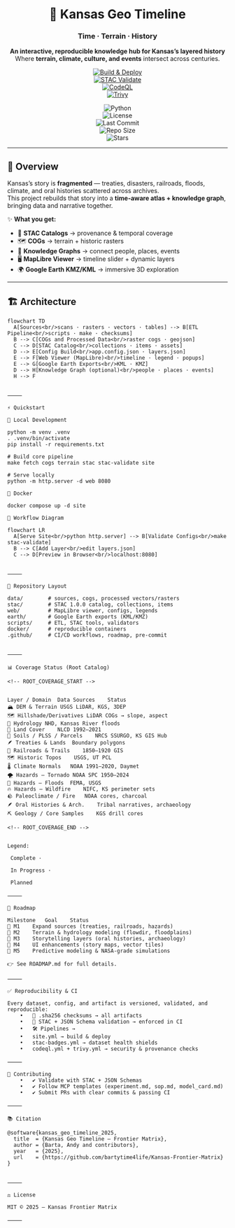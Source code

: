 <div align="center">

# 🌾 Kansas Geo Timeline  
### **Time · Terrain · History**

**An interactive, reproducible knowledge hub for Kansas’s layered history**  
Where **terrain, climate, culture, and events** intersect across centuries.

[![Build & Deploy](https://github.com/bartytime4life/Kansas-Frontier-Matrix/actions/workflows/site.yml/badge.svg)](https://github.com/bartytime4life/Kansas-Frontier-Matrix/actions/workflows/site.yml)  
[![STAC Validate](https://github.com/bartytime4life/Kansas-Frontier-Matrix/actions/workflows/stac-badges.yml/badge.svg)](https://github.com/bartytime4life/Kansas-Frontier-Matrix/actions/workflows/stac-badges.yml)  
[![CodeQL](https://github.com/bartytime4life/Kansas-Frontier-Matrix/actions/workflows/codeql.yml/badge.svg)](https://github.com/bartytime4life/Kansas-Frontier-Matrix/actions/workflows/codeql.yml)  
[![Trivy](https://github.com/bartytime4life/Kansas-Frontier-Matrix/actions/workflows/trivy.yml/badge.svg)](https://github.com/bartytime4life/Kansas-Frontier-Matrix/actions/workflows/trivy.yml)

![Python](https://img.shields.io/badge/python-3.10%2B-blue.svg?logo=python)  
![License](https://img.shields.io/github/license/bartytime4life/Kansas-Frontier-Matrix)  
![Last Commit](https://img.shields.io/github/last-commit/bartytime4life/Kansas-Frontier-Matrix)  
![Repo Size](https://img.shields.io/github/repo-size/bartytime4life/Kansas-Frontier-Matrix)  
![Stars](https://img.shields.io/github/stars/bartytime4life/Kansas-Frontier-Matrix?style=social)  

</div>

---

## 🚀 Overview

Kansas’s story is **fragmented** — treaties, disasters, railroads, floods, climate, and oral histories scattered across archives.  
This project rebuilds that story into a **time-aware atlas + knowledge graph**, bringing data and narrative together.

✨ **What you get:**
- 📂 **STAC Catalogs** → provenance & temporal coverage  
- 🗺️ **COGs** → terrain + historic rasters  
- 🧩 **Knowledge Graphs** → connect people, places, events  
- 🖥️ **MapLibre Viewer** → timeline slider + dynamic layers  
- 🌍 **Google Earth KMZ/KML** → immersive 3D exploration  

---

## 🏗 Architecture

```mermaid
flowchart TD
  A[Sources<br/>scans · rasters · vectors · tables] --> B[ETL Pipeline<br/>scripts · make · checksums]
  B --> C[COGs and Processed Data<br/>raster cogs · geojson]
  C --> D[STAC Catalog<br/>collections · items · assets]
  D --> E[Config Build<br/>app.config.json · layers.json]
  E --> F[Web Viewer (MapLibre)<br/>timeline · legend · popups]
  E --> G[Google Earth Exports<br/>KML · KMZ]
  D --> H[Knowledge Graph (optional)<br/>people · places · events]
  H --> F


⸻

⚡ Quickstart

🐍 Local Development

python -m venv .venv
. .venv/bin/activate
pip install -r requirements.txt

# Build core pipeline
make fetch cogs terrain stac stac-validate site

# Serve locally
python -m http.server -d web 8080

🐳 Docker

docker compose up -d site

🔁 Workflow Diagram

flowchart LR
  A[Serve Site<br/>python http.server] --> B[Validate Configs<br/>make stac-validate]
  B --> C[Add Layer<br/>edit layers.json]
  C --> D[Preview in Browser<br/>localhost:8080]


⸻

📂 Repository Layout

data/        # sources, cogs, processed vectors/rasters
stac/        # STAC 1.0.0 catalog, collections, items
web/         # MapLibre viewer, configs, legends
earth/       # Google Earth exports (KML/KMZ)
scripts/     # ETL, STAC tools, validators
docker/      # reproducible containers
.github/     # CI/CD workflows, roadmap, pre-commit


⸻

📊 Coverage Status (Root Catalog)

<!-- ROOT_COVERAGE_START -->


Layer / Domain	Data Sources	Status
🏔 DEM & Terrain	USGS LiDAR, KGS, 3DEP	
🗺 Hillshade/Derivatives	LiDAR COGs → slope, aspect	
🌊 Hydrology	NHD, Kansas River floods	
🌱 Land Cover	NLCD 1992–2021	
🧭 Soils / PLSS / Parcels	NRCS SSURGO, KS GIS Hub	
🪶 Treaties & Lands	Boundary polygons	
🚂 Railroads & Trails	1850–1920 GIS	
🗺 Historic Topos	USGS, UT PCL	
🌡 Climate Normals	NOAA 1991–2020, Daymet	
🌪 Hazards — Tornado	NOAA SPC 1950–2024	
🌊 Hazards — Floods	FEMA, USGS	
🔥 Hazards — Wildfire	NIFC, KS perimeter sets	
🪨 Paleoclimate / Fire	NOAA cores, charcoal	
🪶 Oral Histories & Arch.	Tribal narratives, archaeology	
⛏ Geology / Core Samples	KGS drill cores	

<!-- ROOT_COVERAGE_END -->


Legend:

 Complete ·

 In Progress ·

 Planned

⸻

🎯 Roadmap

Milestone	Goal	Status
📌 M1	Expand sources (treaties, railroads, hazards)	
📌 M2	Terrain & hydrology modeling (flowdir, floodplains)	
📌 M3	Storytelling layers (oral histories, archaeology)	
📌 M4	UI enhancements (story maps, vector tiles)	
📌 M5	Predictive modeling & NASA-grade simulations	

👉 See ROADMAP.md for full details.

⸻

✅ Reproducibility & CI

Every dataset, config, and artifact is versioned, validated, and reproducible:
	•	🔐 .sha256 checksums → all artifacts
	•	📏 STAC + JSON Schema validation → enforced in CI
	•	🛠 Pipelines →
	•	site.yml → build & deploy
	•	stac-badges.yml → dataset health shields
	•	codeql.yml + trivy.yml → security & provenance checks

⸻

🤝 Contributing
	•	✔️ Validate with STAC + JSON Schemas
	•	✔️ Follow MCP templates (experiment.md, sop.md, model_card.md)
	•	✔️ Submit PRs with clear commits & passing CI

⸻

📚 Citation

@software{kansas_geo_timeline_2025,
  title  = {Kansas Geo Timeline — Frontier Matrix},
  author = {Barta, Andy and contributors},
  year   = {2025},
  url    = {https://github.com/bartytime4life/Kansas-Frontier-Matrix}
}


⸻

⚖️ License

MIT © 2025 — Kansas Frontier Matrix

⸻

